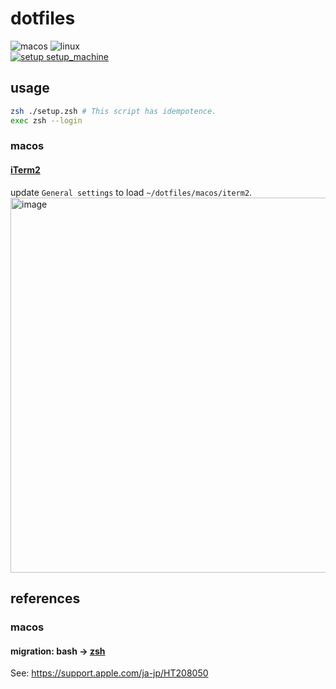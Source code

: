 # dotfiles

![macos](https://img.shields.io/badge/MacOS-black.svg?logo=Apple) ![linux](https://img.shields.io/badge/Linux-black.svg?logo=Linux)  
[![setup setup_machine](https://github.com/sensuikan1973/dotfiles/actions/workflows/setup_machine.yaml/badge.svg)](https://github.com/sensuikan1973/dotfiles/actions/workflows/setup_machine.yaml)

## usage

```zsh
zsh ./setup.zsh # This script has idempotence.
exec zsh --login
```

### macos

#### [iTerm2](https://iterm2.com/)

update `General settings` to load `~/dotfiles/macos/iterm2`.
<img width="600" alt="image" src="https://user-images.githubusercontent.com/23427957/153912371-de3c5612-dc43-4d5b-8e1f-3fab32876cb8.png">

## references

### macos

#### migration: bash -> [zsh](http://www.strcat.de/zsh/)

See: https://support.apple.com/ja-jp/HT208050
